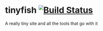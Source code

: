 # tinyfish [![Build Status](https://travis-ci.org/bitreef-net/tinyfish.svg?branch=master)](https://travis-ci.org/bitreef-net/tinyfish)
A really tiny site and all the tools that go with it
